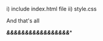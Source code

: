 i) include index.html file
ii) style.css 

And that's all

*********************&&&&&&&&&&&&&&&&&**********************
